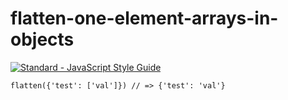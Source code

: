 # flatten-one-element-arrays-in-objects

[![Standard - JavaScript Style Guide](https://img.shields.io/badge/code_style-standard-brightgreen.svg)](https://standardjs.com)

```
flatten({'test': ['val']}) // => {'test': 'val'}
```
